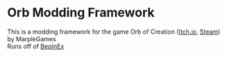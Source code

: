 # Orb Modding Framework
This is a modding framework for the game Orb of Creation ([Itch.io](https://marple.itch.io/orb-of-creation), [Steam](https://store.steampowered.com/app/1910680/Orb_of_Creation/)) by MarpleGames\
Runs off of [BepInEx](https://github.com/BepInEx/BepInEx)

